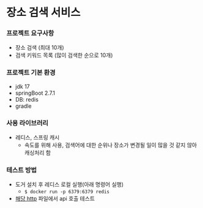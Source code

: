 # 장소 검색 서비스

### 프로젝트 요구사항
- 장소 검색 (최대 10개)
- 검색 키워드 목록 (많이 검색한 순으로 10개)

### 프로젝트 기본 환경
- jdk 17
- springBoot 2.7.1
- DB: redis
- gradle

### 사용 라이브러리
- 레디스, 스프링 캐시
  - 속도를 위해 사용, 검색어에 대한 순위나 장소가 변경될 일이 많을 것 같지 않아 캐싱처리 함 

### 테스트 방법
- 도거 설치 후 레디스 로컬 실행(아래 명령어 실행)
  - `$ docker run -p 6379:6379 redis`
- [해당 http](../place-search-service/src/test/callTest.http) 파일에서 api 호출 테스트 

